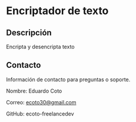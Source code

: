 # Encriptador de texto

## Descripción
Encripta y desencripta texto

## Contacto
Información de contacto para preguntas o soporte.

Nombre: Eduardo Coto

Correo: ecoto30@gmail.com

GitHub: ecoto-freelancedev
